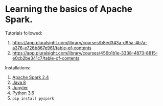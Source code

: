 
# Learning the basics of Apache Spark.

Tutorials followed: 
1. https://app.pluralsight.com/library/courses/b8ed343a-d95a-4b7a-a376-e726b867e961/table-of-contents
2. https://app.pluralsight.com/library/courses/456b1b1e-3338-4873-8815-e0cb2be341c7/table-of-contents

Installations:
1. [Apache Spark 2.4](https://spark.apache.org/downloads.html)
2. [Java 8](https://www.oracle.com/java/technologies/javase-jdk8-downloads.html)
3. [Jupyter](https://jupyter.org/install)
4. [Python 3.6](https://www.python.org/downloads/release/python-360/)
5. `pip install pyspark`
